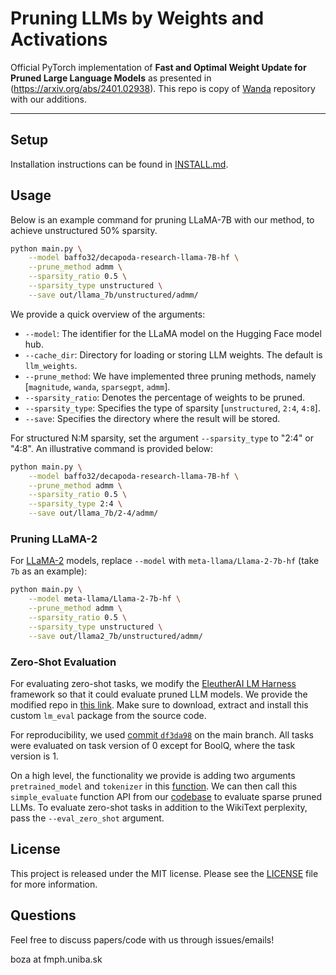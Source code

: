 # Pruning LLMs by Weights and Activations
Official PyTorch implementation of **Fast and Optimal Weight Update for Pruned Large Language Models** as presented in (https://arxiv.org/abs/2401.02938).
This repo is copy of [Wanda](https://github.com/locuslab/wanda) repository with our additions.

--- 
## Setup
Installation instructions can be found in [INSTALL.md](INSTALL.md).

## Usage
Below is an example command for pruning LLaMA-7B with our method, to achieve unstructured 50% sparsity.
```sh
python main.py \
    --model baffo32/decapoda-research-llama-7B-hf \
    --prune_method admm \
    --sparsity_ratio 0.5 \
    --sparsity_type unstructured \
    --save out/llama_7b/unstructured/admm/ 
```
We provide a quick overview of the arguments:  
- `--model`: The identifier for the LLaMA model on the Hugging Face model hub.
- `--cache_dir`: Directory for loading or storing LLM weights. The default is `llm_weights`.
- `--prune_method`: We have implemented three pruning methods, namely [`magnitude`, `wanda`, `sparsegpt`, `admm`].
- `--sparsity_ratio`: Denotes the percentage of weights to be pruned.
- `--sparsity_type`: Specifies the type of sparsity [`unstructured`, `2:4`, `4:8`].
- `--save`: Specifies the directory where the result will be stored.

For structured N:M sparsity, set the argument `--sparsity_type` to "2:4" or "4:8". An illustrative command is provided below:
```sh
python main.py \
    --model baffo32/decapoda-research-llama-7B-hf \
    --prune_method admm \
    --sparsity_ratio 0.5 \
    --sparsity_type 2:4 \
    --save out/llama_7b/2-4/admm/ 
```

### Pruning LLaMA-2
For [LLaMA-2](https://ai.meta.com/llama/) models, replace `--model` with `meta-llama/Llama-2-7b-hf` (take `7b` as an example):
```sh 
python main.py \
    --model meta-llama/Llama-2-7b-hf \
    --prune_method admm \
    --sparsity_ratio 0.5 \
    --sparsity_type unstructured \
    --save out/llama2_7b/unstructured/admm/
```

### Zero-Shot Evaluation
For evaluating zero-shot tasks, we modify the [EleutherAI LM Harness](https://github.com/EleutherAI/lm-evaluation-harness/tree/master) framework so that it could evaluate pruned LLM models. We provide the modified repo in [this link](https://drive.google.com/file/d/1zugbLyGZKsH1L19L9biHLfaGGFnEc7XL/view?usp=sharing). Make sure to download, extract and install this custom `lm_eval` package from the source code.

For reproducibility, we used [commit `df3da98`](https://github.com/EleutherAI/lm-evaluation-harness/tree/df3da98c5405deafd519c2ddca52bb7c3fe36bef) on the main branch. All tasks were evaluated on task version of 0 except for BoolQ, where the task version is 1.

On a high level, the functionality we provide is adding two arguments `pretrained_model` and `tokenizer` in this [function](https://github.com/EleutherAI/lm-evaluation-harness/blob/master/lm_eval/evaluator.py#L17). We can then call this `simple_evaluate` function API from our [codebase](https://github.com/locuslab/wanda/blob/main/lib/eval.py#L148) to evaluate sparse pruned LLMs. To evaluate zero-shot tasks in addition to the WikiText perplexity, pass the `--eval_zero_shot` argument. 

## License
This project is released under the MIT license. Please see the [LICENSE](LICENSE) file for more information.

## Questions
Feel free to discuss papers/code with us through issues/emails!

boza at fmph.uniba.sk 
